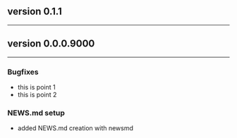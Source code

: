 ## version 0.1.1

---


## version 0.0.0.9000

---


### Bugfixes

- this is point 1
- this is point 2

### NEWS.md setup

- added NEWS.md creation with newsmd

